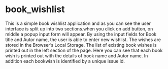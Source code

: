 # book_wishlist

This is a simple book wishlist application and as you can see the user interface is split up into two sections.when you click on add button, on middle a popup input form will appear. By using the input fields for Book title and Autor name, the user is able to enter new wishlist. The wishes are stored in the Browser’s Local Storage. The list of existing book wishes is printed out in the left section of the page. Here you can see that each book wish is printed out with the details of book name and Autor name. In addition each bookwish is identified by a unique issue id.
